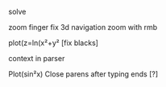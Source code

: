 solve

zoom finger
fix 3d navigation
    zoom with rmb

plot(z=ln(x²+y² [fix blacks]

context in parser

Plot(sin²x)
Close parens after typing ends [?]
